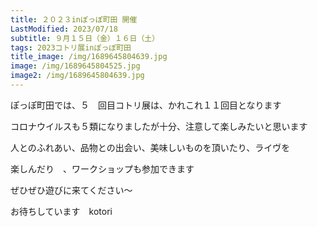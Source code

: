 ```yaml
---
title: ２０２３inぽっぽ町田 開催
LastModified: 2023/07/18
subtitle: ９月１５日（金）１６日（土）
tags: 2023コトリ展inぽっぽ町田
title_image: /img/1689645804639.jpg
image: /img/1689645804525.jpg
image2: /img/1689645804639.jpg
---
```

ぽっぽ町田﻿では、５　回目コトリ展は、かれこれ１１回目となります

コロナウイルス﻿も５類になりましたが十分、注意して楽しみたいと思います

人とのふれあい、品物との出会い﻿、美味しいものを頂いたり、ライヴを

楽しんだり　、ワークショップも参加できます

ぜひぜひ﻿遊びに来てください〜　

お待ちしています﻿　kotori